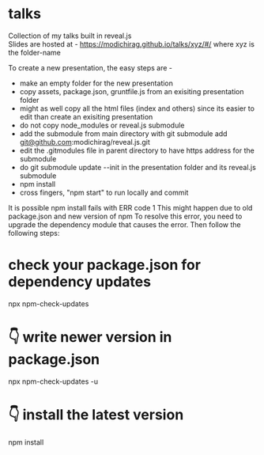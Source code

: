 # talks
Collection of my talks built in reveal.js <br>
Slides are hosted at - https://modichirag.github.io/talks/xyz/#/
where xyz is the folder-name

To create a new presentation, the easy steps are - 
- make an empty folder for the new presentation
- copy assets, package.json, gruntfile.js from an exisiting presentation folder
- might as well copy all the html files (index and others) since its easier to edit than create an exisiting presentation 
- do not copy node_modules or reveal.js submodule
- add the submodule from main directory with git submodule add git@github.com:modichirag/reveal.js.git
- edit the .gitmodules file in parent directory to have https address for the submodule
- do git submodule update --init in the presentation folder and its reveal.js submodule
- npm install
- cross fingers, "npm start" to run locally and commit 

It is possible npm install fails with ERR code 1
This might happen due to old package.json and new version of npm
To resolve this error, you need to upgrade the dependency module that causes the error.
Then follow the following steps:
# check your package.json for dependency updates
npx npm-check-updates
# 👇 write newer version in package.json
npx npm-check-updates -u
# 👇 install the latest version
npm install